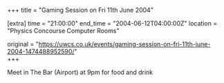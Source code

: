 +++
title = "Gaming Session on Fri 11th June 2004"

[extra]
time = "21:00:00"
end_time = "2004-06-12T04:00:00Z"
location = "Physics Concourse Computer Rooms"

original = "https://uwcs.co.uk/events/gaming-session-on-fri-11th-june-2004-1474488952590/"    
+++

Meet in The Bar (Airport) at 9pm for food and drink

